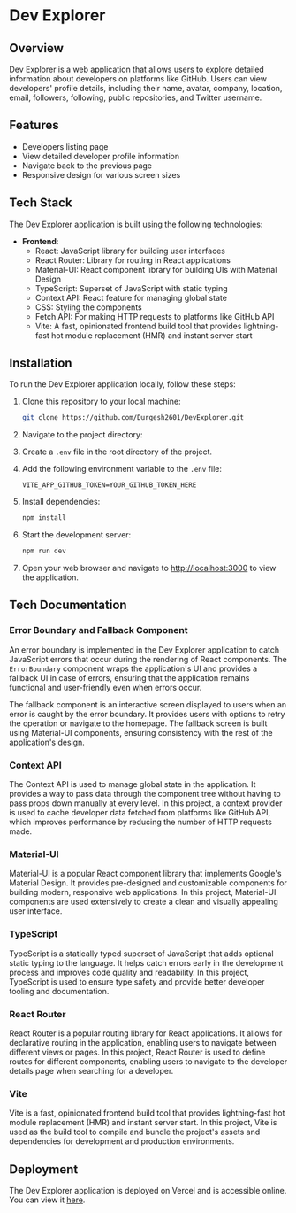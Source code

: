 # Dev Explorer

## Overview

Dev Explorer is a web application that allows users to explore detailed information about developers on platforms like GitHub. Users can view developers' profile details, including their name, avatar, company, location, email, followers, following, public repositories, and Twitter username.


## Features

- Developers listing page
- View detailed developer profile information
- Navigate back to the previous page
- Responsive design for various screen sizes

## Tech Stack

The Dev Explorer application is built using the following technologies:

- **Frontend**:
  - React: JavaScript library for building user interfaces
  - React Router: Library for routing in React applications
  - Material-UI: React component library for building UIs with Material Design
  - TypeScript: Superset of JavaScript with static typing
  - Context API: React feature for managing global state
  - CSS: Styling the components
  - Fetch API: For making HTTP requests to platforms like GitHub API
  - Vite: A fast, opinionated frontend build tool that provides lightning-fast hot module replacement (HMR) and instant server start
  
## Installation

To run the Dev Explorer application locally, follow these steps:

1. Clone this repository to your local machine:

   ```bash
   git clone https://github.com/Durgesh2601/DevExplorer.git
   ```

2. Navigate to the project directory:

3. Create a `.env` file in the root directory of the project.

4. Add the following environment variable to the `.env` file:

   ```plaintext
   VITE_APP_GITHUB_TOKEN=YOUR_GITHUB_TOKEN_HERE
   ```

5. Install dependencies:

   ```bash
   npm install
   ```

6. Start the development server:

   ```bash
   npm run dev
   ```

7. Open your web browser and navigate to [http://localhost:3000](http://localhost:3000) to view the application.

## Tech Documentation

### Error Boundary and Fallback Component

An error boundary is implemented in the Dev Explorer application to catch JavaScript errors that occur during the rendering of React components. The `ErrorBoundary` component wraps the application's UI and provides a fallback UI in case of errors, ensuring that the application remains functional and user-friendly even when errors occur.

The fallback component is an interactive screen displayed to users when an error is caught by the error boundary. It provides users with options to retry the operation or navigate to the homepage. The fallback screen is built using Material-UI components, ensuring consistency with the rest of the application's design.

### Context API

The Context API is used to manage global state in the application. It provides a way to pass data through the component tree without having to pass props down manually at every level. In this project, a context provider is used to cache developer data fetched from platforms like GitHub API, which improves performance by reducing the number of HTTP requests made.

### Material-UI

Material-UI is a popular React component library that implements Google's Material Design. It provides pre-designed and customizable components for building modern, responsive web applications. In this project, Material-UI components are used extensively to create a clean and visually appealing user interface.

### TypeScript

TypeScript is a statically typed superset of JavaScript that adds optional static typing to the language. It helps catch errors early in the development process and improves code quality and readability. In this project, TypeScript is used to ensure type safety and provide better developer tooling and documentation.

### React Router

React Router is a popular routing library for React applications. It allows for declarative routing in the application, enabling users to navigate between different views or pages. In this project, React Router is used to define routes for different components, enabling users to navigate to the developer details page when searching for a developer.

### Vite

Vite is a fast, opinionated frontend build tool that provides lightning-fast hot module replacement (HMR) and instant server start. In this project, Vite is used as the build tool to compile and bundle the project's assets and dependencies for development and production environments.


## Deployment

The Dev Explorer application is deployed on Vercel and is accessible online. You can view it [here](https://dev-explorer.vercel.app/).
 
